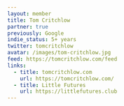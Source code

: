 ```yaml
---
layout: member
title: Tom Critchlow
partner: true
previously: Google
indie_status: 5+ years
twitter: tomcritchlow
avatar: /images/tom-critchlow.jpg
feed: https://tomcritchlow.com/feed
links:
  - title: tomcritchlow.com
    url: https://tomcritchlow.com/
  - title: Little Futures
    url: https://littlefutures.club
---
```

